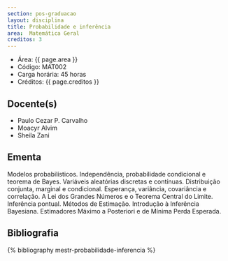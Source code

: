 ```yaml
---
section: pos-graduacao
layout: disciplina
title: Probabilidade e inferência
area:  Matemática Geral
creditos: 3
---
```


- Área: {{ page.area }}
- Código: MAT002
- Carga horária: 45 horas
- Créditos: {{ page.creditos }}

## Docente(s) 

- Paulo Cezar P. Carvalho
- Moacyr Alvim
- Sheila Zani

## Ementa

Modelos probabilísticos. Independência, probabilidade condicional e
teorema de Bayes. Variáveis aleatórias discretas e contínuas.
Distribuição conjunta, marginal e condicional. Esperança, variância,
covariância e correlação. A Lei dos Grandes Números e o Teorema
Central do Limite. Inferência pontual. Métodos de Estimação.
Introdução à Inferência Bayesiana. Estimadores Máximo a Posteriori e
de Mínima Perda Esperada.

## Bibliografia

{% bibliography mestr-probabilidade-inferencia %}

